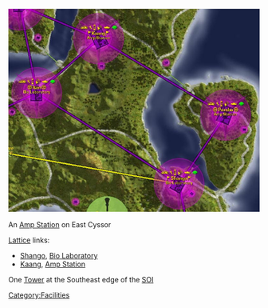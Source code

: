 ![](images/Pamba_Map.jpg "Pamba_Map.jpg")

An [Amp Station](Amp_Station.md) on East Cyssor

[Lattice](Lattice.md) links:

- [Shango](Shango.md), [Bio
  Laboratory](Bio_Laboratory.md)
- [Kaang](Kaang.md), [Amp Station](Amp_Station.md)

One [Tower](Towers.md) at the Southeast edge of the
[SOI](Sphere_of_Influence.md)

[Category:Facilities](Category:Facilities.md)
